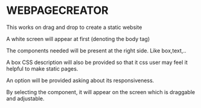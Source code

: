 # WEBPAGECREATOR
This works on drag and drop to create a static website

A white screen will appear at first (denoting the body tag)

The components needed will be present at the right side.
Like box,text,..

A box CSS description will also be provided so that it css user may feel it helpful to make static pages.

An option will be provided asking about its responsiveness.

By selecting the component, it will appear on the screen which is draggable and adjustable.
